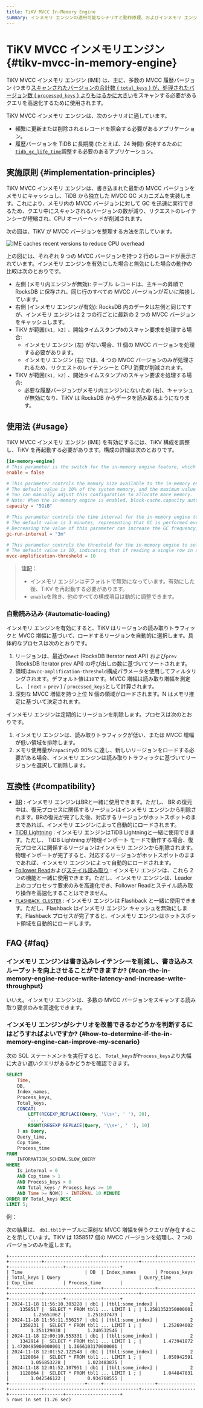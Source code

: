 ```yaml
---
title: TiKV MVCC In-Memory Engine
summary: インメモリ エンジンの適用可能なシナリオと動作原理、およびインメモリ エンジンを使用して MVCC バージョンのクエリを高速化する方法について学習します。
---
```


# TiKV MVCC インメモリエンジン {#tikv-mvcc-in-memory-engine}

TiKV MVCC インメモリ エンジン (IME) は、主に、多数の MVCC 履歴バージョン (つまり[スキャンされたバージョンの合計数 ( `total_keys` ) が、処理されたバージョン数 ( `processed_keys` ) よりもはるかに大きい](/analyze-slow-queries.md#obsolete-mvcc-versions-and-excessive-keys)をスキャンする必要があるクエリを高速化するために使用されます。

TiKV MVCC インメモリ エンジンは、次のシナリオに適しています。

-   頻繁に更新または削除されるレコードを照会する必要があるアプリケーション。
-   履歴バージョンを TiDB に長期間 (たとえば、24 時間) 保持するために[`tidb_gc_life_time`](/garbage-collection-configuration.md#garbage-collection-configuration)調整する必要のあるアプリケーション。

## 実施原則 {#implementation-principles}

TiKV MVCC インメモリ エンジンは、書き込まれた最新の MVCC バージョンをメモリにキャッシュし、TiDB から独立した MVCC GC メカニズムを実装します。これにより、メモリ内の MVCC バージョンに対して GC を迅速に実行できるため、クエリ中にスキャンされるバージョンの数が減り、リクエストのレイテンシーが短縮され、CPU オーバーヘッドが削減されます。

次の図は、TiKV が MVCC バージョンを整理する方法を示しています。

![IME caches recent versions to reduce CPU overhead](/media/tikv-ime-data-organization.png)

上の図には、それぞれ 9 つの MVCC バージョンを持つ 2 行のレコードが表示されています。インメモリ エンジンを有効にした場合と無効にした場合の動作の比較は次のとおりです。

-   左側 (メモリ内エンジンが無効): テーブル レコードは、主キーの昇順で RocksDB に保存され、同じ行のすべての MVCC バージョンが互いに隣接しています。
-   右側 (インメモリ エンジンが有効): RocksDB 内のデータは左側と同じですが、インメモリ エンジンは 2 つの行ごとに最新の 2 つの MVCC バージョンをキャッシュします。
-   TiKV が範囲`[k1, k2]` 、開始タイムスタンプ`8`のスキャン要求を処理する場合:
    -   インメモリ エンジン (左) がない場合、11 個の MVCC バージョンを処理する必要があります。
    -   インメモリ エンジン (右) では、4 つの MVCC バージョンのみが処理されるため、リクエストのレイテンシーと CPU 消費が削減されます。
-   TiKV が範囲`[k1, k2]` 、開始タイムスタンプ`7`のスキャン要求を処理する場合:
    -   必要な履歴バージョンがメモリ内エンジンにないため (右)、キャッシュが無効になり、TiKV は RocksDB からデータを読み取るようになります。

## 使用法 {#usage}

TiKV MVCC インメモリ エンジン (IME) を有効にするには、TiKV 構成を調整し、TiKV を再起動する必要があります。構成の詳細は次のとおりです。

```toml
[in-memory-engine]
# This parameter is the switch for the in-memory engine feature, which is disabled by default. You can set it to true to enable it.
enable = false

# This parameter controls the memory size available to the in-memory engine.
# The default value is 10% of the system memory, and the maximum value is 5 GiB.
# You can manually adjust this configuration to allocate more memory.
# Note: When the in-memory engine is enabled, block-cache.capacity automatically decreases by 10%.
capacity = "5GiB"

# This parameter controls the time interval for the in-memory engine to GC the cached MVCC versions.
# The default value is 3 minutes, representing that GC is performed every 3 minutes on the cached MVCC versions.
# Decreasing the value of this parameter can increase the GC frequency, reduce the number of MVCC versions, but will increase CPU consumption for GC and increase the probability of in-memory engine cache miss.
gc-run-interval = "3m"

# This parameter controls the threshold for the in-memory engine to select and load Regions based on MVCC read amplification.
# The default value is 10, indicating that if reading a single row in a Region requires processing more than 10 MVCC versions, this Region might be loaded into the in-memory engine.
mvcc-amplification-threshold = 10
```

> **注記：**
>
> -   インメモリ エンジンはデフォルトで無効になっています。有効にした後、TiKV を再起動する必要があります。
> -   `enable`を除き、他のすべての構成項目は動的に調整できます。

### 自動読み込み {#automatic-loading}

インメモリ エンジンを有効にすると、TiKV はリージョンの読み取りトラフィックと MVCC 増幅に基づいて、ロードするリージョンを自動的に選択します。具体的なプロセスは次のとおりです。

1.  リージョンは、最近の`next` (RocksDB Iterator next API) および`prev` (RocksDB Iterator prev API) の呼び出しの数に基づいてソートされます。
2.  領域は`mvcc-amplification-threshold`構成パラメータを使用してフィルタリングされます。デフォルト値は`10`です。MVCC 増幅は読み取り増幅を測定し、 ( `next` + `prev` ) / `processed_keys`として計算されます。
3.  深刻な MVCC 増幅を持つ上位 N 個の領域がロードされます。N はメモリ推定に基づいて決定されます。

インメモリ エンジンは定期的にリージョンを削除します。プロセスは次のとおりです。

1.  インメモリ エンジンは、読み取りトラフィックが低い、または MVCC 増幅が低い領域を排除します。
2.  メモリ使用量が`capacity`の 90% に達し、新しいリージョンをロードする必要がある場合、インメモリ エンジンは読み取りトラフィックに基づいてリージョンを選択して削除します。

## 互換性 {#compatibility}

-   [BR](/br/br-use-overview.md) : インメモリ エンジンはBRと一緒に使用できます。ただし、 BR の復元中は、復元プロセスに関係するリージョンはインメモリ エンジンから削除されます。BRの復元が完了した後、対応するリージョンがホットスポットのままであれば、インメモリ エンジンによって自動的にロードされます。
-   [TiDB Lightning](/tidb-lightning/tidb-lightning-overview.md) : インメモリ エンジンはTiDB Lightningと一緒に使用できます。ただし、 TiDB Lightning が物理インポート モードで動作する場合、復元プロセスに関係するリージョンはインメモリ エンジンから削除されます。物理インポートが完了すると、対応するリージョンがホットスポットのままであれば、インメモリ エンジンによって自動的にロードされます。
-   [Follower Read](/develop/dev-guide-use-follower-read.md)および[ステイル読み取り](/develop/dev-guide-use-stale-read.md) : インメモリ エンジンは、これら 2 つの機能と一緒に使用できます。ただし、インメモリ エンジンは、Leader上のコプロセッサ要求のみを高速化でき、Follower Readとステイル読み取り操作を高速化することはできません。
-   [`FLASHBACK CLUSTER`](/sql-statements/sql-statement-flashback-cluster.md) : インメモリ エンジンは Flashback と一緒に使用できます。ただし、Flashback はインメモリ エンジン キャッシュを無効にします。Flashback プロセスが完了すると、インメモリ エンジンはホットスポット領域を自動的にロードします。

## FAQ {#faq}

### インメモリ エンジンは書き込みレイテンシーを削減し、書き込みスループットを向上させることができますか? {#can-the-in-memory-engine-reduce-write-latency-and-increase-write-throughput}

いいえ。インメモリ エンジンは、多数の MVCC バージョンをスキャンする読み取り要求のみを高速化できます。

### インメモリ エンジンがシナリオを改善できるかどうかを判断するにはどうすればよいですか? {#how-to-determine-if-the-in-memory-engine-can-improve-my-scenario}

次の SQL ステートメントを実行すると、 `Total_keys`が`Process_keys`より大幅に大きい遅いクエリがあるかどうかを確認できます。

```sql
SELECT
    Time,
    DB,
    Index_names,
    Process_keys,
    Total_keys,
    CONCAT(
        LEFT(REGEXP_REPLACE(Query, '\\s+', ' '), 20),
        '...',
        RIGHT(REGEXP_REPLACE(Query, '\\s+', ' '), 10)
    ) as Query,
    Query_time,
    Cop_time,
    Process_time
FROM
    INFORMATION_SCHEMA.SLOW_QUERY
WHERE
    Is_internal = 0
    AND Cop_time > 1
    AND Process_keys > 0
    AND Total_keys / Process_keys >= 10
    AND Time >= NOW() - INTERVAL 10 MINUTE
ORDER BY Total_keys DESC
LIMIT 5;
```

例：

次の結果は、 `db1.tbl1`テーブルに深刻な MVCC 増幅を伴うクエリが存在することを示しています。TiKV は 1358517 個の MVCC バージョンを処理し、2 つのバージョンのみを返します。

    +----------------------------+-----+-------------------+--------------+------------+-----------------------------------+--------------------+--------------------+--------------------+
    | Time                       | DB  | Index_names       | Process_keys | Total_keys | Query                             | Query_time         | Cop_time           | Process_time       |
    +----------------------------+-----+-------------------+--------------+------------+-----------------------------------+--------------------+--------------------+--------------------+
    | 2024-11-18 11:56:10.303228 | db1 | [tbl1:some_index] |            2 |    1358517 |  SELECT * FROM tbl1 ... LIMIT 1 ; | 1.2581352350000001 |         1.25651062 |        1.251837479 |
    | 2024-11-18 11:56:11.556257 | db1 | [tbl1:some_index] |            2 |    1358231 |  SELECT * FROM tbl1 ... LIMIT 1 ; |        1.252694002 |        1.251129038 |        1.240532546 |
    | 2024-11-18 12:00:10.553331 | db1 | [tbl1:some_index] |            2 |    1342914 |  SELECT * FROM tbl1 ... LIMIT 1 ; |        1.473941872 | 1.4720495900000001 | 1.3666103170000001 |
    | 2024-11-18 12:01:52.122548 | db1 | [tbl1:some_index] |            2 |    1128064 |  SELECT * FROM tbl1 ... LIMIT 1 ; |        1.058942591 |        1.056853228 |        1.023483875 |
    | 2024-11-18 12:01:52.107951 | db1 | [tbl1:some_index] |            2 |    1128064 |  SELECT * FROM tbl1 ... LIMIT 1 ; |        1.044847031 |        1.042546122 |        0.934768555 |
    +----------------------------+-----+-------------------+--------------+------------+-----------------------------------+--------------------+--------------------+--------------------+
    5 rows in set (1.26 sec)
